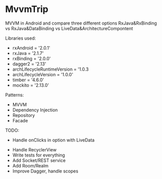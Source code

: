 # MvvmTrip
MVVM in Android and compare three different options RxJava&amp;RxBinding vs RxJava&amp;DataBinding vs LiveData&amp;ArchitectureCompontent

Libraries used:
<ul>
  <li>rxAndroid = '2.0.1'</li>
  <li>rxJava = '2.1.7'</li>
      <li>rxBinding = '2.0.0'</li>
      <li>dagger2 = '2.13'</li>
      <li>archLifecycleRuntimeVersion = '1.0.3</li>
      <li>archLifecycleVersion = '1.0.0'</li>
      <li>timber = '4.6.0'</li>
      <li>mockito = '2.13.0'</li>
</ul>
 
Patterns:
    <ul>
  <li>MVVM</li>
  <li>Dependency Injection</li>
  <li>Repository</li>
      <li>Facade</li>
</ul>

TODO:
    <ul>
      <li>Handle onClicks in option with LiveData</li>
  <li>Handle RecyclerView</li>
  <li>Write tests for everything</li>
      <li>Add Socket/REST service</li>
        <li>Add Room/Realm</li>
          <li>Improve Dagger, handle scopes</li>
</ul>
